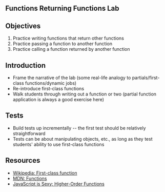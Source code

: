 Functions Returning Functions Lab
---

## Objectives

1. Practice writing functions that return other functions
2. Practice passing a function to another function
3. Practice calling a function returned by another function

## Introduction

- Frame the narrative of the lab (some real-life analogy to partials/first-class functions/dynamic jobs)
- Re-introduce first-class functions
- Walk students through writing out a function or two (partial function application is always a good exercise here)

## Tests

- Build tests up incrementally -- the first test should be relatively straightforward
- Tests can be about manipulating objects, etc., as long as they test students' ability to use first-class functions

## Resources

- [Wikipedia: First-class function](https://en.wikipedia.org/wiki/First-class_function)
- [MDN: Functions](https://developer.mozilla.org/en-US/docs/Web/JavaScript/Reference/Functions)
- [JavaScript is Sexy: Higher-Order Functions](http://javascriptissexy.com/tag/higher-order-functions/)
